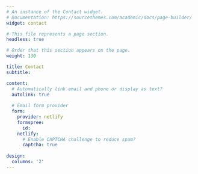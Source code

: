 ```yaml
---
# An instance of the Contact widget.
# Documentation: https://sourcethemes.com/academic/docs/page-builder/
widget: contact

# This file represents a page section.
headless: true

# Order that this section appears on the page.
weight: 130

title: Contact
subtitle:

content:
  # Automatically link email and phone or display as text?
  autolink: true
  
  # Email form provider
  form:
    provider: netlify
    formspree:
      id:
    netlify:
      # Enable CAPTCHA challenge to reduce spam?
      captcha: true
  
design:
  columns: '2'
---
```


<div style="text-align: left;"><script type="text/javascript" id="clustrmaps" src="//cdn.clustrmaps.com/map_v2.js?cl=3abfc0&w=314&t=m&d=diTs5NKaweppXjz45Sk1tzr3O_1fHByAQpJwhE89OAQ&co=000000&cmo=6cc24a&cmn=be0000&ct=ffffff"></script></div>

